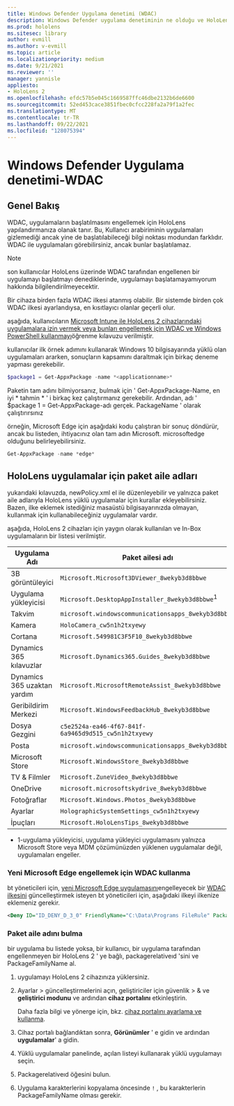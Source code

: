 ```yaml
---
title: Windows Defender Uygulama denetimi (WDAC)
description: Windows Defender uygulama denetiminin ne olduğu ve HoloLens karma gerçeklik cihazlarını yönetmek için nasıl kullanılacağı hakkında genel bakış.
ms.prod: hololens
ms.sitesec: library
author: evmill
ms.author: v-evmill
ms.topic: article
ms.localizationpriority: medium
ms.date: 9/21/2021
ms.reviewer: ''
manager: yannisle
appliesto:
- HoloLens 2
ms.openlocfilehash: efdc57b5e045c1669587ffc46dbe2132b6de6600
ms.sourcegitcommit: 52ed453cace3851fbec0cfcc228fa2a79f1a2fec
ms.translationtype: MT
ms.contentlocale: tr-TR
ms.lasthandoff: 09/22/2021
ms.locfileid: "128075394"
---
```

# <a name="windows-defender-application-control---wdac"></a>Windows Defender Uygulama denetimi-WDAC

## <a name="overview"></a>Genel Bakış

WDAC, uygulamaların başlatılmasını engellemek için HoloLens yapılandırmanıza olanak tanır. Bu, Kullanıcı arabiriminin uygulamaları gizlemediği ancak yine de başlatılabileceği bilgi noktası modundan farklıdır. WDAC ile uygulamaları görebilirsiniz, ancak bunlar başlatılamaz.

> [!NOTE]
> son kullanıcılar HoloLens üzerinde WDAC tarafından engellenen bir uygulamayı başlatmayı denediklerinde, uygulamayı başlatamayamıyorum hakkında bilgilendirilmeyecektir.

Bir cihaza birden fazla WDAC ilkesi atanmış olabilir. Bir sistemde birden çok WDAC ilkesi ayarlandıysa, en kısıtlayıcı olanlar geçerli olur.

aşağıda, kullanıcıların [Microsoft Intune ile HoloLens 2 cihazlarındaki uygulamalara izin vermek veya bunları engellemek için WDAC ve Windows PowerShell kullanmayı](/mem/intune/configuration/custom-profile-hololens)öğrenme kılavuzu verilmiştir.

kullanıcılar ilk örnek adımını kullanarak Windows 10 bilgisayarında yüklü olan uygulamaları ararken, sonuçların kapsamını daraltmak için birkaç deneme yapması gerekebilir.

```powershell
$package1 = Get-AppxPackage -name *<applicationname>*
```

Paketin tam adını bilmiyorsanız, bulmak için ' Get-AppxPackage-Name, en iyi \* tahmin \* ' i birkaç kez çalıştırmanız gerekebilir. Ardından, adı ' $package 1 = Get-AppxPackage-adı gerçek. PackageName ' olarak çalıştırırsınız

örneğin, Microsoft Edge için aşağıdaki kodu çalıştıran bir sonuç döndürür, ancak bu listeden, ihtiyacınız olan tam adın Microsoft. microsoftedge olduğunu belirleyebilirsiniz.

```powershell
Get-AppxPackage -name *edge*
```

## <a name="package-family-names-for-apps-on-hololens"></a>HoloLens uygulamalar için paket aile adları

yukarıdaki kılavuzda, newPolicy.xml el ile düzenleyebilir ve yalnızca paket aile adlarıyla HoloLens yüklü uygulamalar için kurallar ekleyebilirsiniz. Bazen, ilke eklemek istediğiniz masaüstü bilgisayarınızda olmayan, kullanmak için kullanabileceğiniz uygulamalar vardır.

aşağıda, HoloLens 2 cihazları için yaygın olarak kullanılan ve In-Box uygulamaların bir listesi verilmiştir.

| Uygulama Adı                   | Paket ailesi adı                                |
|----------------------------|----------------------------------------------------|
| 3B görüntüleyici                  | `Microsoft.Microsoft3DViewer_8wekyb3d8bbwe`          |
| Uygulama yükleyicisi              | `Microsoft.DesktopAppInstaller_8wekyb3d8bbwe`<sup>1</sup>         |
| Takvim                   | `microsoft.windowscommunicationsapps_8wekyb3d8bbwe`  |
| Kamera                     | `HoloCamera_cw5n1h2txyewy`                          |
| Cortana                    | `Microsoft.549981C3F5F10_8wekyb3d8bbwe`              |
| Dynamics 365 kılavuzlar        | `Microsoft.Dynamics365.Guides_8wekyb3d8bbwe`         |
| Dynamics 365 uzaktan yardım | `Microsoft.MicrosoftRemoteAssist_8wekyb3d8bbwe`      |
| Geribildirim Merkezi               | `Microsoft.WindowsFeedbackHub_8wekyb3d8bbwe`         |
| Dosya Gezgini              | `c5e2524a-ea46-4f67-841f-6a9465d9d515_cw5n1h2txyewy` |
| Posta                       | `microsoft.windowscommunicationsapps_8wekyb3d8bbwe`  |
| Microsoft Store            | `Microsoft.WindowsStore_8wekyb3d8bbwe`               |
| TV & Filmler                | `Microsoft.ZuneVideo_8wekyb3d8bbwe`                  |
| OneDrive                   | `microsoft.microsoftskydrive_8wekyb3d8bbwe`          |
| Fotoğraflar                     | `Microsoft.Windows.Photos_8wekyb3d8bbwe`             |
| Ayarlar                   | `HolographicSystemSettings_cw5n1h2txyewy`            |
| İpuçları                       | `Microsoft.HoloLensTips_8wekyb3d8bbwe`               |

- 1-uygulama yükleyicisi, uygulama yükleyici uygulamasını yalnızca Microsoft Store veya MDM çözümünüzden yüklenen uygulamalar değil, uygulamaları engeller.

### <a name="using-wdac-to-block-new-microsoft-edge"></a>Yeni Microsoft Edge engellemek için WDAC kullanma

bt yöneticileri için, [yeni Microsoft Edge uygulamasını](hololens-new-edge.md)engelleyecek bir [WDAC ilkesini](windows-defender-application-control-wdac.md) güncelleştirmek isteyen bt yöneticileri için, aşağıdaki ilkeyi ilkenize eklemeniz gerekir.

```xml
<Deny ID="ID_DENY_D_3_0" FriendlyName="C:\Data\Programs FileRule" PackageVersion="65535.65535.65535.65535" FileName="msedge.exe" />
```

### <a name="how-to-find-a-package-family-name"></a>Paket aile adını bulma

bir uygulama bu listede yoksa, bir kullanıcı, bir uygulama tarafından engellenmeyen bir HoloLens 2 ' ye bağlı, packagerelativeıd 'sini ve PackageFamilyName al.

1. uygulamayı HoloLens 2 cihazınıza yüklersiniz.

1. Ayarlar > güncelleştirmelerini açın, geliştiriciler için güvenlik > & ve **geliştirici modunu** ve ardından **cihaz portalını** etkinleştirin.

   Daha fazla bilgi ve yönerge için, bkz. [cihaz portalını ayarlama ve kullanma](/windows/mixed-reality/develop/platform-capabilities-and-apis/using-the-windows-device-portal).

1. Cihaz portalı bağlandıktan sonra, **Görünümler** ' e gidin ve ardından **uygulamalar**' a gidin.

1. Yüklü uygulamalar panelinde, açılan listeyi kullanarak yüklü uygulamayı seçin.

1. Packagerelativeıd öğesini bulun.

1. Uygulama karakterlerini kopyalama öncesinde `!` , bu karakterlerin PackageFamilyName olması gerekir.
